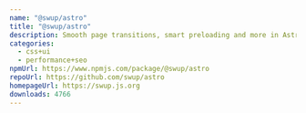 ```yaml
---
name: "@swup/astro"
title: "@swup/astro"
description: Smooth page transitions, smart preloading and more in Astro
categories:
  - css+ui
  - performance+seo
npmUrl: https://www.npmjs.com/package/@swup/astro
repoUrl: https://github.com/swup/astro
homepageUrl: https://swup.js.org
downloads: 4766
---
```

